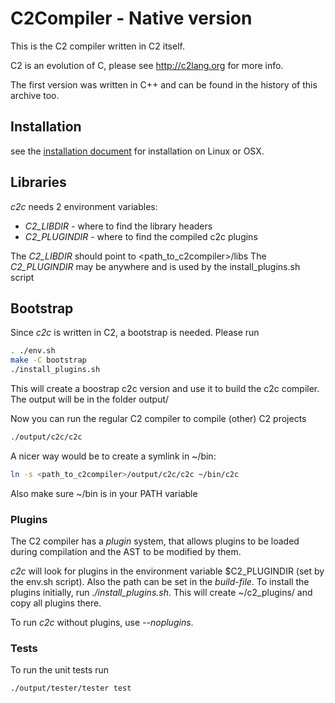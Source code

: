 
# C2Compiler - Native version

This is the C2 compiler written in C2 itself.

C2 is an evolution of C, please see http://c2lang.org for more info.

The first version was written in C++ and can be found in the history of
this archive too.


## Installation

see the [installation document](INSTALL.md) for installation on Linux or OSX.

## Libraries

*c2c* needs 2 environment variables:

- *C2_LIBDIR* - where to find the library headers
- *C2_PLUGINDIR* - where to find the compiled c2c plugins

The *C2_LIBDIR* should point to <path_to_c2compiler>/libs
The *C2_PLUGINDIR* may be anywhere and is used by the install_plugins.sh script


## Bootstrap

Since *c2c* is written in C2, a bootstrap is needed. Please run

```bash
. ./env.sh
make -C bootstrap
./install_plugins.sh
```

This will create a boostrap c2c version and use it to build the c2c compiler.
The output will be in the folder output/

Now you can run the regular C2 compiler to compile (other) C2 projects

```bash
./output/c2c/c2c
```

A nicer way would be to create a symlink in ~/bin:
```bash
ln -s <path_to_c2compiler>/output/c2c/c2c ~/bin/c2c
```

Also make sure ~/bin is in your PATH variable

### Plugins
The C2 compiler has a _plugin_ system, that allows plugins to be loaded during
compilation and the AST to be modified by them.

*c2c* will look for plugins in the environment variable $C2_PLUGINDIR (set by the
env.sh script). Also the path can be set in the _build-file_. To install the plugins
initially, run *./install_plugins.sh*. This will create ~/c2_plugins/ and copy all
plugins there.

To run *c2c* without plugins, use _--noplugins_.


### Tests

To run the unit tests run

```bash
./output/tester/tester test
```



